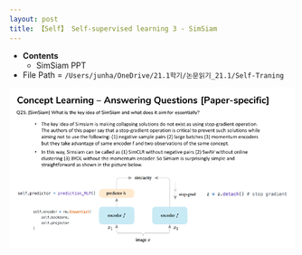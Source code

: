 ```yaml
---
layout: post
title: 【Self】 Self-supervised learning 3 - SimSiam
---
```


- **Contents**
  - SimSiam PPT
- File Path = `/Users/junha/OneDrive/21.1학기/논문읽기_21.1/Self-Traning` 



![SimSiam_1.png](https://github.com/junha1125/Imgaes_For_GitBlog/blob/master/2021-6/SimSiam.png/SimSiam_1.png?raw=true)
